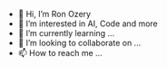 - 👋 Hi, I’m Ron Ozery
- 👀 I’m interested in AI, Code and more 
- 🌱 I’m currently learning ...
- 💞️ I’m looking to collaborate on ...
- 📫 How to reach me ...

<!---
ronoz/ronoz is a ✨ special ✨ repository because its `README.md` (this file) appears on your GitHub profile.
You can click the Preview link to take a look at your changes.
--->
